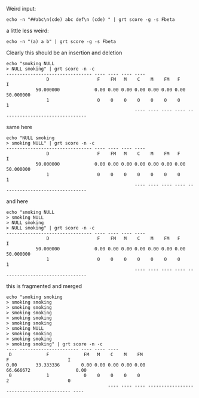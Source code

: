 Weird input:

    echo -n "##abc\n(cde) abc def\n (cde) " | grt score -g -s Fbeta

a little less weird:

    echo -n "(a) a b" | grt score -g -s Fbeta

Clearly this should be an insertion and deletion

    echo "smoking NULL
    > NULL smoking" | grt score -n -c
    -------------------------------- ---- ---- ---- ----
                   D                  F    FM   M    C    M    FM   F                  I                
               50.000000             0.00 0.00 0.00 0.00 0.00 0.00 0.00            50.000000            
                   1                  0    0    0    0    0    0    0                  1                
                                                    ---- ---- ---- ---- --------------------------------

same here

    echo "NULL smoking
    > smoking NULL" | grt score -n -c
    -------------------------------- ---- ---- ---- ----
                   D                  F    FM   M    C    M    FM   F                  I                
               50.000000             0.00 0.00 0.00 0.00 0.00 0.00 0.00            50.000000            
                   1                  0    0    0    0    0    0    0                  1                
                                                    ---- ---- ---- ---- --------------------------------
  
and here

    echo "smoking NULL
    > smoking NULL
    > NULL smoking
    > NULL smoking" | grt score -n -c
    -------------------------------- ---- ---- ---- ----
                   D                  F    FM   M    C    M    FM   F                  I                
               50.000000             0.00 0.00 0.00 0.00 0.00 0.00 0.00            50.000000            
                   1                  0    0    0    0    0    0    0                  1                
                                                    ---- ---- ---- ---- --------------------------------
  
 this is fragmented and merged

    echo "smoking smoking
    > smoking smoking
    > smoking smoking
    > smoking smoking
    > smoking smoking
    > smoking smoking
    > smoking NULL   
    > smoking smoking
    > smoking smoking
    > smoking smoking" | grt score -n -c
    ---- ---------------------- ---- ---- ----
     D             F             FM   M    C    M    FM                      F                      I  
    0.00       33.333336        0.00 0.00 0.00 0.00 0.00                 66.666672                 0.00
     0             1             0    0    0    0    0                       2                      0  
                                          ---- ---- ---- ----------------------------------------- ----

    
  

